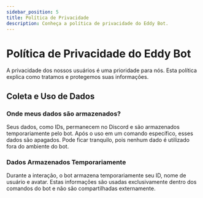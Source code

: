 ```yaml
---
sidebar_position: 5
title: Política de Privacidade
description: Conheça a política de privacidade do Eddy Bot.
---
```


# Política de Privacidade do Eddy Bot

A privacidade dos nossos usuários é uma prioridade para nós. Esta política explica como tratamos e protegemos suas informações. 

## Coleta e Uso de Dados

### Onde meus dados são armazenados?

Seus dados, como IDs, permanecem no Discord e são armazenados temporariamente pelo bot. Após o uso em um comando específico, esses dados são apagados. Pode ficar tranquilo, pois nenhum dado é utilizado fora do ambiente do bot.

### Dados Armazenados Temporariamente

Durante a interação, o bot armazena temporariamente seu ID, nome de usuário e avatar. Estas informações são usadas exclusivamente dentro dos comandos do bot e não são compartilhadas externamente.

